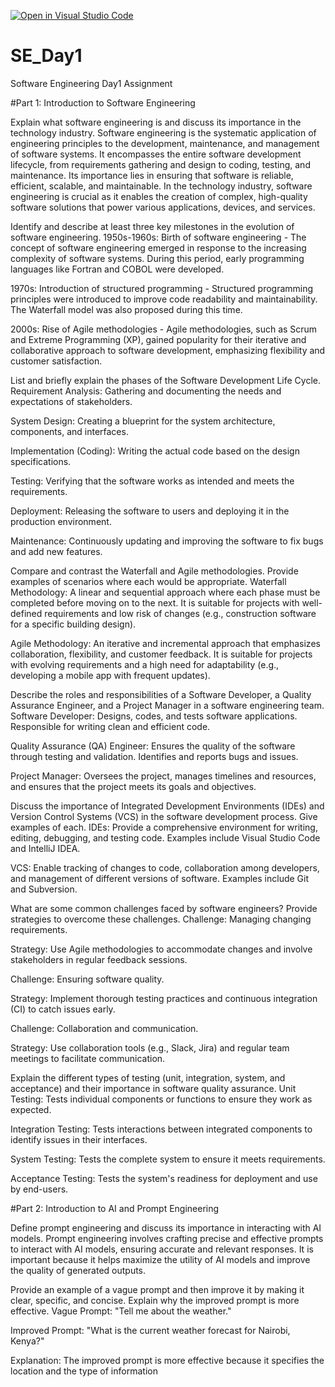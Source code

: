 [![Open in Visual Studio Code](https://classroom.github.com/assets/open-in-vscode-2e0aaae1b6195c2367325f4f02e2d04e9abb55f0b24a779b69b11b9e10269abc.svg)](https://classroom.github.com/online_ide?assignment_repo_id=18388161&assignment_repo_type=AssignmentRepo)
# SE_Day1
Software Engineering Day1 Assignment

#Part 1: Introduction to Software Engineering

Explain what software engineering is and discuss its importance in the technology industry.
Software engineering is the systematic application of engineering principles to the development, maintenance, and management of software systems. It encompasses the entire software development lifecycle, from requirements gathering and design to coding, testing, and maintenance. Its importance lies in ensuring that software is reliable, efficient, scalable, and maintainable. In the technology industry, software engineering is crucial as it enables the creation of complex, high-quality software solutions that power various applications, devices, and services.

Identify and describe at least three key milestones in the evolution of software engineering.
1950s-1960s: Birth of software engineering - The concept of software engineering emerged in response to the increasing complexity of software systems. During this period, early programming languages like Fortran and COBOL were developed.

1970s: Introduction of structured programming - Structured programming principles were introduced to improve code readability and maintainability. The Waterfall model was also proposed during this time.

2000s: Rise of Agile methodologies - Agile methodologies, such as Scrum and Extreme Programming (XP), gained popularity for their iterative and collaborative approach to software development, emphasizing flexibility and customer satisfaction.

List and briefly explain the phases of the Software Development Life Cycle.
Requirement Analysis: Gathering and documenting the needs and expectations of stakeholders.

System Design: Creating a blueprint for the system architecture, components, and interfaces.

Implementation (Coding): Writing the actual code based on the design specifications.

Testing: Verifying that the software works as intended and meets the requirements.

Deployment: Releasing the software to users and deploying it in the production environment.

Maintenance: Continuously updating and improving the software to fix bugs and add new features.

Compare and contrast the Waterfall and Agile methodologies. Provide examples of scenarios where each would be appropriate.
Waterfall Methodology: A linear and sequential approach where each phase must be completed before moving on to the next. It is suitable for projects with well-defined requirements and low risk of changes (e.g., construction software for a specific building design).

Agile Methodology: An iterative and incremental approach that emphasizes collaboration, flexibility, and customer feedback. It is suitable for projects with evolving requirements and a high need for adaptability (e.g., developing a mobile app with frequent updates).

Describe the roles and responsibilities of a Software Developer, a Quality Assurance Engineer, and a Project Manager in a software engineering team.
Software Developer: Designs, codes, and tests software applications. Responsible for writing clean and efficient code.

Quality Assurance (QA) Engineer: Ensures the quality of the software through testing and validation. Identifies and reports bugs and issues.

Project Manager: Oversees the project, manages timelines and resources, and ensures that the project meets its goals and objectives.

Discuss the importance of Integrated Development Environments (IDEs) and Version Control Systems (VCS) in the software development process. Give examples of each.
IDEs: Provide a comprehensive environment for writing, editing, debugging, and testing code. Examples include Visual Studio Code and IntelliJ IDEA.

VCS: Enable tracking of changes to code, collaboration among developers, and management of different versions of software. Examples include Git and Subversion.

What are some common challenges faced by software engineers? Provide strategies to overcome these challenges.
Challenge: Managing changing requirements.

Strategy: Use Agile methodologies to accommodate changes and involve stakeholders in regular feedback sessions.

Challenge: Ensuring software quality.

Strategy: Implement thorough testing practices and continuous integration (CI) to catch issues early.

Challenge: Collaboration and communication.

Strategy: Use collaboration tools (e.g., Slack, Jira) and regular team meetings to facilitate communication.

Explain the different types of testing (unit, integration, system, and acceptance) and their importance in software quality assurance.
Unit Testing: Tests individual components or functions to ensure they work as expected.

Integration Testing: Tests interactions between integrated components to identify issues in their interfaces.

System Testing: Tests the complete system to ensure it meets requirements.

Acceptance Testing: Tests the system's readiness for deployment and use by end-users.

#Part 2: Introduction to AI and Prompt Engineering


Define prompt engineering and discuss its importance in interacting with AI models.
Prompt engineering involves crafting precise and effective prompts to interact with AI models, ensuring accurate and relevant responses. It is important because it helps maximize the utility of AI models and improve the quality of generated outputs.

Provide an example of a vague prompt and then improve it by making it clear, specific, and concise. Explain why the improved prompt is more effective.
Vague Prompt: "Tell me about the weather."

Improved Prompt: "What is the current weather forecast for Nairobi, Kenya?"

Explanation: The improved prompt is more effective because it specifies the location and the type of information
